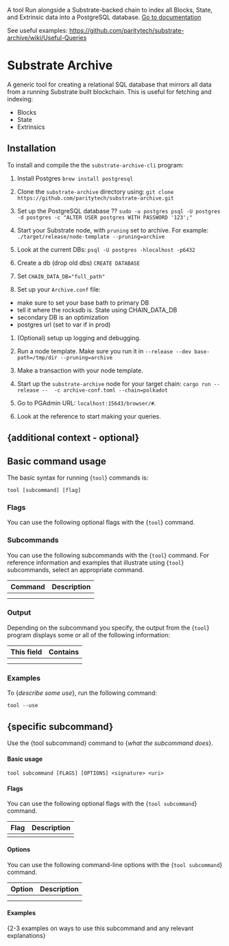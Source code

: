 
A tool Run alongside a Substrate-backed chain to index all Blocks, State, and Extrinsic data into a PostgreSQL database.
[Go to documentation](https://github.com/paritytech/substrate-archive)

See useful examples: https://github.com/paritytech/substrate-archive/wiki/Useful-Queries
# Substrate Archive

A generic tool for creating a relational SQL database that mirrors all data from a running Substrate built blockchain.
This is useful for fetching and indexing:
- Blocks
- State 
- Extrinsics

## Installation 

To install and compile the the `substrate-archive-cli` program:
1. Install Postgres
`brew install postgresql`

1. Clone the `substrate-archive` directory using:
`git clone https://github.com/paritytech/substrate-archive.git`

1. Set up the PostgreSQL database
??
`sudo -u postgres psql -U postgres -d postgres -c "ALTER USER postgres WITH PASSWORD '123';"`

1. Start your Substrate node, with `pruning` set to archive. For example: 
`./target/release/node-template --pruning=archive`

1. Look at the current DBs:
    `psql -U postgres -hlocalhost -p6432`

1. Create a db (drop old dbs)
    `CREATE DATABASE`

1. Set `CHAIN_DATA_DB="full_path"`

1. Set up your `Archive.conf` file:
- make sure to set your base bath to primary DB
- tell it where the rocksdb is. State using CHAIN_DATA_DB
- secondary DB is an optimization
- postgres url (set to var if in prod)

1. (Optional) setup up logging and debugging.

1. Run a node template. Make sure you run it in `--release --dev base-path=/tmp/dir --pruning=archive`

1. Make a transaction with your node template.

1. Start up the `substrate-archive` node for your target chain:
    `cargo run --release --  -c archive-conf.toml --chain=polkadot`

1. Go to PGAdmin URL: `localhost:15643/browser/#`.

1. Look at the reference to start making your queries.


## {additional context - optional}

## Basic command usage

The basic syntax for running {`tool`} commands is:

`tool [subcommand] [flag]`

### Flags

You can use the following optional flags with the {`tool`} command.

### Subcommands

You can use the following subcommands with the {`tool`} command. 
For reference information and examples that illustrate using {`tool`} subcommands, select an appropriate command.

| Command | Description
| ------- | -----------
|  |  
|  |

### Output

Depending on the subcommand you specify, the output from the {`tool`} program displays some or all of the following information:

| This field | Contains
| ---------- | ----------
|  |
|  |

### Examples

To {_describe some use_}, run the following command:

`tool --use`

## {specific subcommand}

Use the {tool subcommand} command to {_what the subcommand does_}.

#### Basic usage

`tool subcommand [FLAGS] [OPTIONS] <signature> <uri>`

#### Flags

You can use the following optional flags with the {`tool subcommand`} command.

| Flag   | Description
| ------ | -----------
|        |

#### Options

You can use the following command-line options with the {`tool subcommand`} command.

| Option   | Description
| -------- | -----------
|          |
|          |

#### Examples

{2-3 examples on ways to use this subcommand and any relevant explanations}
